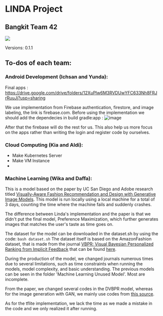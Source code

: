 # LINDA Project
## Bangkit Team 42

![](https://github.com/WikaMeilanySyamBahri/Capstone-Final-Project-B21-CAP0042/blob/main/pictures/Linda%20cover.PNG)

Versions:
0.1.1

## To-dos of each team:
### Android Development (Ichsan and Yunda):
Final apps : https://drive.google.com/drive/folders/12XuPlw6M3RVDUwYFC633Nh8FRJrRuuJj?usp=sharing

We use implementation from Firebase authentication, firestore, and image labeling, the link is firebase.com.
Before using the implementation we should add the dependecies in build gradle:app :
![image](https://user-images.githubusercontent.com/76938389/121353645-44973f80-c958-11eb-8642-b5635d02a8cc.png)

After that the firebase will do the rest for us. This also help us more focus on the apps rather than writing 
the login and register code by ourselves.

### Cloud Computing (Kia and Aldi):
- Make Kubernetes Server
- Make VM Instance
-

### Machine Learning (Wika and Daffa):
This is a model based on the paper by UC San Diego and Adobe research titled [Visually-Aware Fashion Recommendation and Design with Generative Image Models](http://cseweb.ucsd.edu/~jmcauley/pdfs/icdm17.pdf). This model is run locally using a local machine for a total of 3 days, counting the time where the machine fails and suddenly crashes.

The difference between Linda's implementation and the paper is that we didn't put the final model, Preference Maximization, which further generates images that matches the user's taste as time goes on.

The dataset for the model can be downloaded in the dataset.sh by using the code:
`bash dataset.sh`
The dataset itself is based on the AmazonFashion dataset, that is made from the journal [VBPR: Visual Bayesian Personalized Ranking from Implicit Feedback](http://cseweb.ucsd.edu/~jmcauley/pdfs/aaai16.pdf) that can be found [here](http://jmcauley.ucsd.edu/data/amazon/).

During the production of the model, we changed journals numerous times due to several limitations, such as time constraints when running the models, model complexity, and basic understanding. The previous models can be seen in the folder 'Machine Learning Unused Model'. Most are incomplete.

From the paper, we changed several codes in the DVBPR model, whereas for the image generation with GAN, we mainly use codes from [this source](https://github.com/Newmu/dcgan_code).

As for the tflite implementation, we lack the time as we made a mistake in the code and we only realized it after running.
